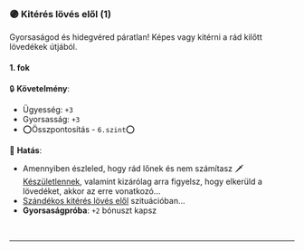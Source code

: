 ### 🟣 Kitérés lövés elől (1)

Gyorsaságod és hidegvéred páratlan! Képes vagy kitérni a rád kilőtt lövedékek útjából.
#### 1. fok

🔒 **Követelmény**:
- Ügyesség: `+3`
- Gyorsasság: `+3`
- ⭕Összpontosítás - `6.szint`⭕

🌟 **Hatás**:
- Amennyiben észleled, hogy rád lőnek és nem számítasz 🗡️[Készületlennek](../064_01_harci_helyzetek.md#készületlenség), valamint kizárólag arra figyelsz, hogy elkerüld a lövedéket, akkor az erre vonatkozó...
- [Szándékos kitérés lövés elől](073_tavharc_taktikak.md#sz%C3%A1nd%C3%A9kos-kit%C3%A9r%C3%A9s-l%C3%B6v%C3%A9s-el%C5%91l) szituációban...
- **Gyorsaságpróba**: `+2` bónuszt kapsz

<br />

---
